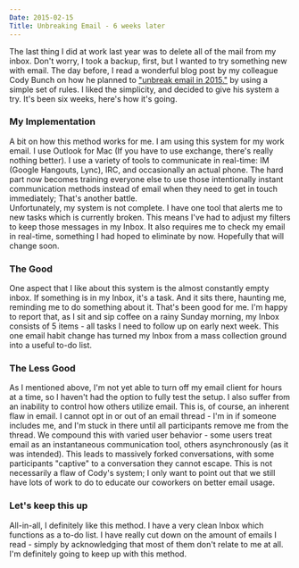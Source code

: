 ```yaml
---
Date: 2015-02-15
Title: Unbreaking Email - 6 weeks later
---
```


The last thing I did at work last year was to delete all of the mail from my inbox. Don't worry, I took a backup, first, but I wanted to try something new with email. The day before, I read a wonderful blog post by my colleague Cody Bunch on how he planned to ["unbreak email in 2015."](http://blog.codybunch.com/posts/2014-12-30-Unbreak-Email-3-folders-2-times-a-day-1-rule/) by using a simple set of rules. I liked the simplicity, and decided to give his system a try. It's been six weeks, here's how it's going.

### My Implementation

A bit on how this method works for me. I am using this system for my work email. I use Outlook for Mac (If you have to use exchange, there's really nothing better). I use a variety of tools to communicate in real-time: IM (Google Hangouts, Lync), IRC, and occasionally an actual phone. The hard part now becomes training everyone else to use those intentionally instant communication methods instead of email when they need to get in touch immediately; That's another battle.  
Unfortunately, my system is not complete. I have one tool that alerts me to new tasks which is currently broken. This means I've had to adjust my filters to keep those messages in my Inbox. It also requires me to check my email in real-time, something I had hoped to eliminate by now. Hopefully that will change soon.

### The Good

One aspect that I like about this system is the almost constantly empty inbox. If something is in my Inbox, it's a task. And it sits there, haunting me, reminding me to do something about it. That's been good for me. I'm happy to report that, as I sit and sip coffee on a rainy Sunday morning, my Inbox consists of 5 items - all tasks I need to follow up on early next week. This one email habit change has turned my Inbox from a mass collection ground into a useful to-do list.

### The Less Good

As I mentioned above, I'm not yet able to turn off my email client for hours at a time, so I haven't had the option to fully test the setup. I also suffer from an inability to control how others utilize email. This is, of course, an inherent flaw in email. I cannot opt in or out of an email thread - I'm in if someone includes me, and I'm stuck in there until all participants remove me from the thread. We compound this with varied user behavior - some users treat email as an instantaneous communication tool, others asynchronously (as it was intended). This leads to massively forked conversations, with some participants "captive" to a conversation they cannot escape. This is not necessarily a flaw of Cody's system; I only want to point out that we still have lots of work to do to educate our coworkers on better email usage.

### Let's keep this up

All-in-all, I definitely like this method. I have a very clean Inbox which functions as a to-do list. I have really cut down on the amount of emails I read - simply by acknowledging that most of them don't relate to me at all. I'm definitely going to keep up with this method. 
